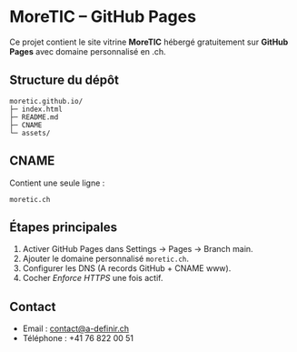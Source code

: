 # MoreTIC – GitHub Pages

Ce projet contient le site vitrine **MoreTIC** hébergé gratuitement sur **GitHub Pages** avec domaine personnalisé en .ch.

## Structure du dépôt
```
moretic.github.io/
├─ index.html
├─ README.md
├─ CNAME
└─ assets/
```

## CNAME
Contient une seule ligne :
```
moretic.ch
```

## Étapes principales
1. Activer GitHub Pages dans Settings → Pages → Branch main.
2. Ajouter le domaine personnalisé `moretic.ch`.
3. Configurer les DNS (A records GitHub + CNAME www).
4. Cocher *Enforce HTTPS* une fois actif.

## Contact
- Email : contact@a-definir.ch
- Téléphone : +41 76 822 00 51
